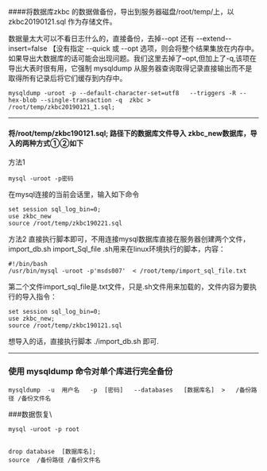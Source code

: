 

####将数据库zkbc 的数据做备份，导出到服务器磁盘/root/temp/上，以 zkbc20190121.sql 作为存储文件。

数据量太大可以不看日志什么的，直接备份，去掉--opt 还有 --extend--insert=false 【没有指定 --quick 或 --opt 选项，则会将整个结果集放在内存中。如果导出大数据库的话可能会出现问题。我们这里去掉了–opt,但加上了-q,该项在导出大表时很有用，它强制 mysqldump 从服务器查询取得记录直接输出而不是取得所有记录后将它们缓存到内存中。

```commandline
mysqldump -uroot -p --default-character-set=utf8   --triggers -R --hex-blob --single-transaction -q  zkbc > /root/temp/zkbc20190121_1.sql;
```

----

#### 将/root/temp/zkbc190121.sql; 路径下的数据库文件导入 zkbc_new数据库，导入的两种方式①②如下
方法1

```commandline
mysql -uroot -p密码
```

在mysql连接的当前会话里，输入如下命令

```mysql
set session sql_log_bin=0;
use zkbc_new
source /root/temp/zkbc190221.sql
```

方法2
直接执行脚本即可，不用连接mysql数据库直接在服务器创建两个文件，
import_db.sh
import_Sql_file
.sh用来在linux环境执行的脚本，内容：

```commandline
#!/bin/bash
/usr/bin/mysql -uroot -p'msds007'  < /root/temp/import_sql_file.txt
```

第二个文件import_sql_file是.txt文件，只是.sh文件用来加载的，文件内容为要执行的导入指令：

```mysql
set session sql_log_bin=0;
use zkbc_new;
source /root/temp/zkbc190121.sql
```

想导入的话，直接执行脚本 ./import_db.sh 即可.

---

### 使用 mysqldump 命令对单个库进行完全备份

```commandline
mysqldump  -u  用户名   -p  [密码]   --databases   [数据库名]  >   /备份路径 /备份文件名
```

###数据恢复\
```commandline
mysql -uroot -p root
```

```mysql

drop database  [数据库名];
source  /备份路径 /备份文件名
```




